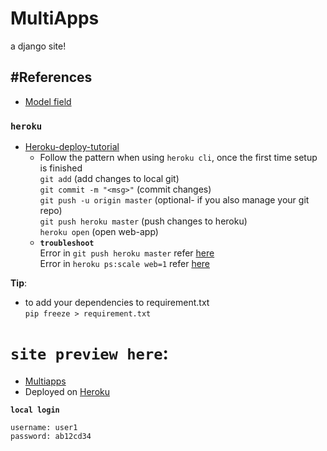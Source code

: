 # MultiApps
a django site!

## #References
- [Model field](https://docs.djangoproject.com/en/3.1/ref/models/fields/#textfield)<br>

### `heroku`
- [Heroku-deploy-tutorial](https://devcenter.heroku.com/articles/getting-started-with-python#introduction)
	- Follow the pattern when using `heroku cli`, once the first time setup is finished<br>
		`git add` (add changes to local git)<br>
		`git commit -m "<msg>"` (commit changes)<br>
		`git push -u origin master` (optional- if you also manage your git repo)<br>
		`git push heroku master` (push changes to heroku)<br>
		`heroku open` (open web-app)<br>
	- **`troubleshoot`**<br>
		Error in `git push heroku master` refer [here](https://stackoverflow.com/a/63573388/8614751)<br>
		Error in `heroku ps:scale web=1` refer [here](https://stackoverflow.com/a/63584726/8614751)<br>

**Tip**:  
- to add your dependencies to requirement.txt<br>
`pip freeze > requirement.txt`<br>

# `site preview here`:
- [Multiapps](https://multi-app-django.herokuapp.com/)<br>
- Deployed on [Heroku](https://www.heroku.com)<br>

**`local login`**<br>
```
username: user1
password: ab12cd34
```
